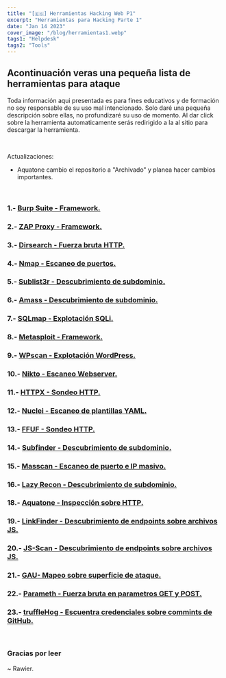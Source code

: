 ```yaml
---
title: "[🇪🇸] Herramientas Hacking Web P1"
excerpt: "Herramientas para Hacking Parte 1"
date: "Jan 14 2023"
cover_image: "/blog/herramientas1.webp"
tags1: "Helpdesk"
tags2: "Tools"
---
```


## Acontinuación veras una pequeña lista de herramientas para ataque

Toda información aqui presentada es para fines educativos y de formación no soy responsable de su uso mal intencionado.
Solo daré una pequeña descripción sobre ellas, no profundizaré su uso de momento.
Al dar click sobre la herramienta automaticamente serás redirigido a la al sitio para descargar la herramienta.

&nbsp;

Actualizaciones:

* Aquatone cambio el repositorio a "Archivado" y planea hacer cambios importantes.

&nbsp;

### 1.- [Burp Suite - Framework.](https://portswigger.net/burp/communitydownload)

### 2.- [ZAP Proxy - Framework.](https://www.zaproxy.org/docs/desktop/addons/automation-framework/)

### 3.- [Dirsearch - Fuerza bruta HTTP.](https://github.com/maurosoria/dirsearch)

### 4.- [Nmap - Escaneo de puertos.](https://nmap.org/download.html)

### 5.- [Sublist3r - Descubrimiento de subdominio.](https://github.com/aboul3la/Sublist3r)

### 6.- [Amass - Descubrimiento de subdominio.](https://github.com/OWASP/Amass)

### 7.- [SQLmap - Explotación SQLi.](https://sqlmap.org)

### 8.- [Metasploit - Framework.](https://www.metasploit.com/download)

### 9.- [WPscan - Explotación WordPress.](https://github.com/wpscanteam/wpscan)

### 10.- [Nikto - Escaneo Webserver.](https://github.com/sullo/nikto)

### 11.- [HTTPX - Sondeo HTTP.](https://github.com/projectdiscovery/httpx)

### 12.- [Nuclei - Escaneo de plantillas YAML.](https://github.com/projectdiscovery/nuclei-templates)

### 13.- [FFUF - Sondeo HTTP.](https://github.com/ffuf/ffuf)

### 14.- [Subfinder - Descubrimiento de subdominio.](https://github.com/projectdiscovery/subfinder)

### 15.- [Masscan - Escaneo de puerto e IP masivo.](https://github.com/robertdavidgraham/masscan)

### 16.- [Lazy Recon - Descubrimiento de subdominio.](https://github.com/nahamsec/lazyrecon)

### 18.- [Aquatone - Inspección sobre HTTP.](https://github.com/michenriksen/aquatone/releases)

### 19.- [LinkFinder - Descubrimiento de endpoints sobre archivos JS.](https://github.com/GerbenJavado/LinkFinder)

### 20.- [JS-Scan - Descubrimiento de endpoints sobre archivos JS.](https://github.com/zseano/JS-Scan)

### 21.- [GAU- Mapeo sobre superficie de ataque.](https://github.com/lc/gau)

### 22.- [Parameth - Fuerza bruta en parametros GET y POST.](https://github.com/maK-/parameth)

### 23.- [truffleHog - Escuentra credenciales sobre commints de GitHub.](https://github.com/trufflesecurity/trufflehog)

&nbsp;

### Gracias por leer

~ Rawier.
